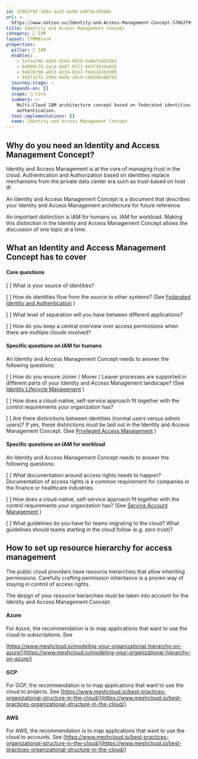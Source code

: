```yaml
---
id: 37862f9f-3d8a-4e25-8e90-e487dc455b0c
url: >-
  https://www.notion.so/Identity-and-Access-Management-Concept-37862f9f3d8a4e258e90e487dc455b0c
title: Identity and Access Management Concept
category: 🔐 IAM
layout: CFMMBlock
properties:
  pillar: 🔐 IAM
  enables:
    - 1afea746-da65-4164-9029-5e0bfa9432b1
    - 0dd09c75-2acd-4e87-9721-6b5f563da035
    - b4678790-ab53-4219-83e7-fbde18383d05
    - 456f15f2-299e-4a8b-a8c9-cb0580a887d2
  journey-stage: ⭐️
  depends-on: []
  scope: 🏢 Core
  summary: >-
    Multi-Cloud IAM architecture concept based on federated identities and
    authentication.
  tool-implementations: []
  name: Identity and Access Management Concept
---
```


## Why do you need an Identity and Access Management Concept?

Identity and Access Management is at the core of managing trust in the cloud. Authentication and Authorization based on identities replace mechanisms from the private data center era such as trust-based on host IP.

An Identity and Access Management Concept is a document that describes your Identity and Access Management architecture for future reference.

An important distinction is IAM for humans vs. IAM for workload. Making this distinction in the Identity and Access Management Concept allows the discussion of one topic at a time.

## What an Identity and Access Management Concept has to cover

#### Core questions

[ ] What is your source of identities?

[ ] How do identities flow from the source to other systems? (See [Federated Identity and Authentication](/maturity-model/iam/federated-identity-and-authentication.md) )

[ ] What level of separation will you have between different applications?

[ ] How do you keep a central overview over access permissions when there are multiple clouds involved?

#### Specific questions on IAM for humans

An Identity and Access Management Concept needs to answer the following questions:

[ ] How do you ensure Joiner / Mover / Leaver processes are supported in different parts of your Identity and Access Management landscape? (See [Identity Lifecycle Management](/maturity-model/iam/identity-lifecycle-management.md) )

[ ] How does a cloud-native, self-service approach fit together with the control requirements your organization has?

[ ] Are there distinctions between identities (normal users versus admin users)? If yes, these distinctions must be laid out in the Identity and Access Management Concept. (See [Privileged Access Management](/maturity-model/iam/privileged-access-management.md) )

#### Specific questions on IAM for workload

An Identity and Access Management Concept needs to answer the following questions:

[ ] What documentation around access rights needs to happen? Documentation of access rights is a common requirement for companies in the finance or healthcare industries.

[ ] How does a cloud-native, self-service approach fit together with the control requirements your organization has? (See [Service Account Management](/maturity-model/iam/service-account-management.md) )

[ ] What guidelines do you have for teams migrating to the cloud? What guidelines should teams starting in the cloud follow (e.g. zero trust)?

## How to set up resource hierarchy for access management

The public cloud providers have resource hierarchies that allow inheriting permissions. Carefully crafting permission inheritance is a proven way of staying in control of access rights.

The design of your resource hierarchies must be taken into account for the Identity and Access Management Concept.

#### Azure

For Azure, the recommendation is to map applications that want to use the cloud to subscriptions. See

[https://www.meshcloud.io/modeling-your-organizational-hierarchy-on-azure/](https://www.meshcloud.io/modeling-your-organizational-hierarchy-on-azure/)

#### GCP

For GCP, the recommendation is to map applications that want to use the cloud to projects. See [https://www.meshcloud.io/best-practices-organizational-structure-in-the-cloud/](https://www.meshcloud.io/best-practices-organizational-structure-in-the-cloud/)

#### AWS

For AWS, the recommendation is to map applications that want to use the cloud to accounts. See [https://www.meshcloud.io/best-practices-organizational-structure-in-the-cloud/](https://www.meshcloud.io/best-practices-organizational-structure-in-the-cloud/)

